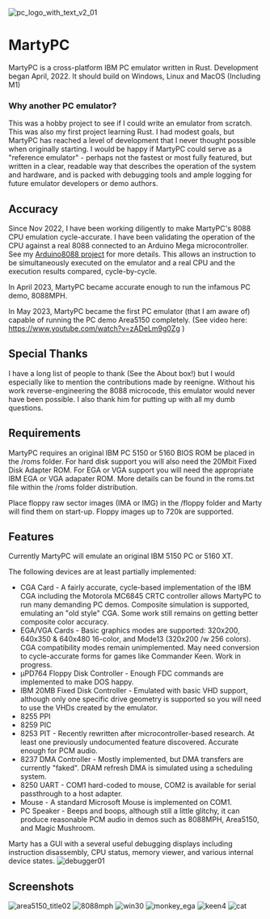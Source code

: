 ![pc_logo_with_text_v2_01](https://github.com/dbalsom/martypc/assets/7229541/ad0ed584-a7c7-40fe-aeb2-95e76051ae52)

# MartyPC

MartyPC is a cross-platform IBM PC emulator written in Rust. Development began April, 2022. It should build on Windows, Linux and MacOS (Including M1)

### Why another PC emulator?

This was a hobby project to see if I could write an emulator from scratch. This was also my first project learning Rust. I had modest goals, but MartyPC has reached a level of development that I never thought possible when originally starting. I would be happy if MartyPC could serve as a "reference emulator" - perhaps not the fastest or most fully featured, but written in a clear, readable way that describes the operation of the system and hardware, and is packed with debugging tools and ample logging for future emulator developers or demo authors.

## Accuracy

Since Nov 2022, I have been working diligently to make MartyPC's 8088 CPU emulation cycle-accurate.  I have been validating the operation of the CPU against a real 8088 connected to an Arduino Mega microcontroller. See my [Arduino8088 project](https://github.com/dbalsom/arduino_8088) for more details. This allows an instruction to be simultaneously executed on the emulator and a real CPU and the execution results compared, cycle-by-cycle.

In April 2023, MartyPC became accurate enough to run the infamous PC demo, 8088MPH.

In May 2023, MartyPC became the first PC emulator (that I am aware of) capable of running the PC demo Area5150 completely. (See video here: https://www.youtube.com/watch?v=zADeLm9g0Zg )

## Special Thanks

I have a long list of people to thank (See the About box!) but I would especially like to mention the contributions made by reenigne. Without his work reverse-engineering the 8088 microcode, this emulator would never have been possible. I also thank him for putting up with all my dumb questions.

## Requirements

MartyPC requires an original IBM PC 5150 or 5160 BIOS ROM be placed in the /roms folder. For hard disk support you will also need the 20Mbit Fixed Disk Adapter ROM. For EGA or VGA support you will need the appropriate IBM EGA or VGA adapater ROM. More details can be found in the roms.txt file within the /roms folder distribution.

Place floppy raw sector images (IMA or IMG) in the /floppy folder and Marty will find them on start-up. Floppy images up to 720k are supported.

## Features

Currently MartyPC will emulate an original IBM 5150 PC or 5160 XT.

The following devices are at least partially implemented:

* CGA Card - A fairly accurate, cycle-based implementation of the IBM CGA including the Motorola MC6845 CRTC controller allows MartyPC to run many demanding PC demos. Composite simulation is supported, emulating an "old style" CGA.  Some work still remains on getting better composite color accuracy.
* EGA/VGA Cards - Basic graphics modes are supported: 320x200, 640x350 & 640x480 16-color, and Mode13 (320x200 /w 256 colors). CGA compatibility modes remain unimplemented. May need conversion to cycle-accurate forms for games like Commander Keen. Work in progress. 
* µPD764 Floppy Disk Controller - Enough FDC commands are implemented to make DOS happy.
* IBM 20MB Fixed Disk Controller - Emulated with basic VHD support, although only one specific drive geometry is supported so you will need to use the VHDs created by the emulator.
* 8255 PPI
* 8259 PIC
* 8253 PIT - Recently rewritten after microcontroller-based research. At least one previously undocumented feature discovered. Accurate enough for PCM audio.
* 8237 DMA Controller - Mostly implemented, but DMA transfers are currently "faked". DRAM refresh DMA is simulated using a scheduling system.
* 8250 UART - COM1 hard-coded to mouse, COM2 is available for serial passthrough to a host adapter.
* Mouse - A standard Microsoft Mouse is implemented on COM1.
* PC Speaker - Beeps and boops, although still a little glitchy, it can produce reasonable PCM audio in demos such as 8088MPH, Area5150, and Magic Mushroom.

Marty has a GUI with a several useful debugging displays including instruction disassembly, CPU status, memory viewer, and various internal device states. 
![debugger01](https://github.com/dbalsom/martypc/assets/7229541/3eca1c16-470c-40ec-bb1a-6251677cf9ec)

## Screenshots

![area5150_title02](https://github.com/dbalsom/martypc/assets/7229541/373fff8b-2391-4ab3-a9a7-8062c496c78c)
![8088mph](https://user-images.githubusercontent.com/7229541/230502288-1d6f9d42-88b9-4e6c-8257-21378e68ff85.PNG)
![win30](https://user-images.githubusercontent.com/7229541/222996518-479e2c3a-40cd-4a69-b2fb-145a30219812.PNG)
![monkey_ega](https://user-images.githubusercontent.com/7229541/190879975-6ecba7c4-0529-4e34-ac6b-53827944e288.PNG)
![keen4](https://user-images.githubusercontent.com/7229541/182751737-85f2b9d1-d3b4-4b96-888c-3e8762c6c458.PNG)
![cat](https://user-images.githubusercontent.com/7229541/173169921-32b5dbad-0cb7-4cfa-921f-09ba7f946e85.png)
